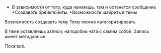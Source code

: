 * В зависимости от того, куда нажмешь, там и останется сообщение
  *Создавать брейкпойнты.
  *Возможность шэйрить в темы

Возможность создавать тему
Тему можно категоризировать

В теме оставляешь записи, наподобии чата с самим собой.
Запись имеет метаданные.

Пока всё.